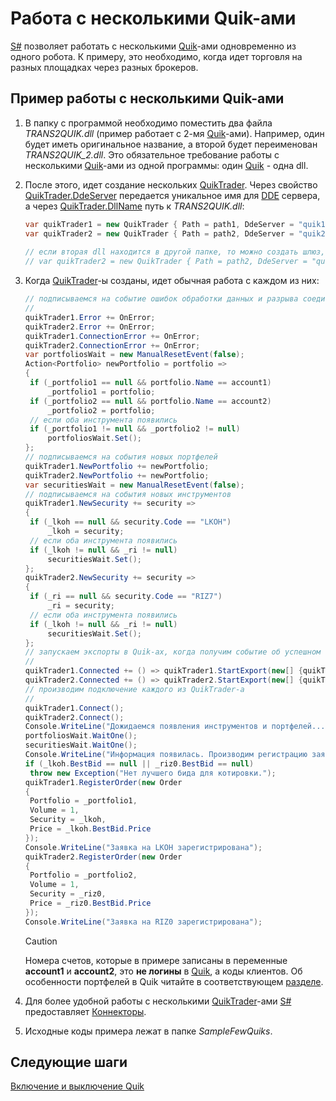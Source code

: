 # Работа с несколькими Quik\-ами

[S\#](StockSharpAbout.md) позволяет работать с несколькими [Quik](Quik.md)\-ами одновременно из одного робота. К примеру, это необходимо, когда идет торговля на разных площадках через разных брокеров. 

## Пример работы с несколькими Quik\-ами

1. В папку с программой необходимо поместить два файла *TRANS2QUIK.dll* (пример работает с 2\-мя [Quik](Quik.md)\-ами). Например, один будет иметь оригинальное название, а второй будет переименован *TRANS2QUIK\_2.dll*. Это обязательное требование работы с несколькими [Quik](Quik.md)\-ами из одной программы: один [Quik](Quik.md) \- одна dll. 
2. После этого, идет создание нескольких [QuikTrader](xref:StockSharp.Quik.QuikTrader). Через свойство [QuikTrader.DdeServer](xref:StockSharp.Quik.QuikTrader.DdeServer) передается уникальное имя для [DDE](https://en.wikipedia.org/wiki/Dynamic_Data_Exchange) сервера, а через [QuikTrader.DllName](xref:StockSharp.Quik.QuikTrader.DllName) путь к *TRANS2QUIK.dll*: 

   ```cs
   var quikTrader1 = new QuikTrader { Path = path1, DdeServer = "quik1" };
   var quikTrader2 = new QuikTrader { Path = path2, DdeServer = "quik2", DllName = @"TRANS2QUIK_2.dll" };
   				
   // если вторая dll находится в другой папке, то можно создать шлюз, указав путь к dll
   // var quikTrader2 = new QuikTrader { Path = path2, DdeServer = "quik2", DllName = @"Folder1\TRANS2QUIK_2.dll" };
   ```
3. Когда [QuikTrader](xref:StockSharp.Quik.QuikTrader)\-ы созданы, идет обычная работа с каждом из них: 

   ```cs
   // подписываемся на событие ошибок обработки данных и разрыва соединения
   //
   quikTrader1.Error += OnError;
   quikTrader2.Error += OnError;
   quikTrader1.ConnectionError += OnError;
   quikTrader2.ConnectionError += OnError;
   var portfoliosWait = new ManualResetEvent(false);
   Action<Portfolio> newPortfolio = portfolio =>
   {
   	if (_portfolio1 == null && portfolio.Name == account1)
   		_portfolio1 = portfolio;
   	if (_portfolio2 == null && portfolio.Name == account2)
   		_portfolio2 = portfolio;
   	// если оба инструмента появились
   	if (_portfolio1 != null && _portfolio2 != null)
   		portfoliosWait.Set();
   };
   // подписываемся на события новых портфелей
   quikTrader1.NewPortfolio += newPortfolio;
   quikTrader2.NewPortfolio += newPortfolio;
   var securitiesWait = new ManualResetEvent(false);
   // подписываемся на события новых инструментов
   quikTrader1.NewSecurity += security =>
   {
   	if (_lkoh == null && security.Code == "LKOH")
   		_lkoh = security;
   	// если оба инструмента появились
   	if (_lkoh != null && _ri != null)
   		securitiesWait.Set();
   };
   quikTrader2.NewSecurity += security =>
   {
   	if (_ri == null && security.Code == "RIZ7")
   		_ri = security;
   	// если оба инструмента появились
   	if (_lkoh != null && _ri != null)
   		securitiesWait.Set();
   };
   // запускаем экспорты в Quik-ах, когда получим событие об успешном соединении
   //
   quikTrader1.Connected += () => quikTrader1.StartExport(new[] {quikTrader1.SecuritiesTable});
   quikTrader2.Connected += () => quikTrader2.StartExport(new[] {quikTrader2.SecuritiesTable});
   // производим подключение каждого из QuikTrader-а
   //
   quikTrader1.Connect();
   quikTrader2.Connect();
   Console.WriteLine("Дожидаемся появления инструментов и портфелей...");
   portfoliosWait.WaitOne();
   securitiesWait.WaitOne();
   Console.WriteLine("Информация появилась. Производим регистрацию заявок...");
   if (_lkoh.BestBid == null || _riz0.BestBid == null)
   	throw new Exception("Нет лучшего бида для котировки.");
   quikTrader1.RegisterOrder(new Order
   {
   	Portfolio = _portfolio1,
   	Volume = 1,
   	Security = _lkoh,
   	Price = _lkoh.BestBid.Price
   });
   Console.WriteLine("Заявка на LKOH зарегистрирована");
   quikTrader2.RegisterOrder(new Order
   {
   	Portfolio = _portfolio2,
   	Volume = 1,
   	Security = _riz0,
   	Price = _riz0.BestBid.Price
   });
   Console.WriteLine("Заявка на RIZ0 зарегистрирована");
   ```

   > [!CAUTION]
   > Номера счетов, которые в примере записаны в переменные **account1** и **account2**, это **не логины** в [Quik](Quik.md), а коды клиентов. Об особенности портфелей в Quik читайте в соответствующем [разделе](QuikPortfolio.md). 
4. Для более удобной работы с несколькими [QuikTrader](xref:StockSharp.Quik.QuikTrader)\-ами [S\#](StockSharpAbout.md) предоставляет [Коннекторы](API_Connectors.md). 
5. Исходные коды примера лежат в папке *SampleFewQuiks*. 

## Следующие шаги

[Включение и выключение Quik](QuikProcess.md)
